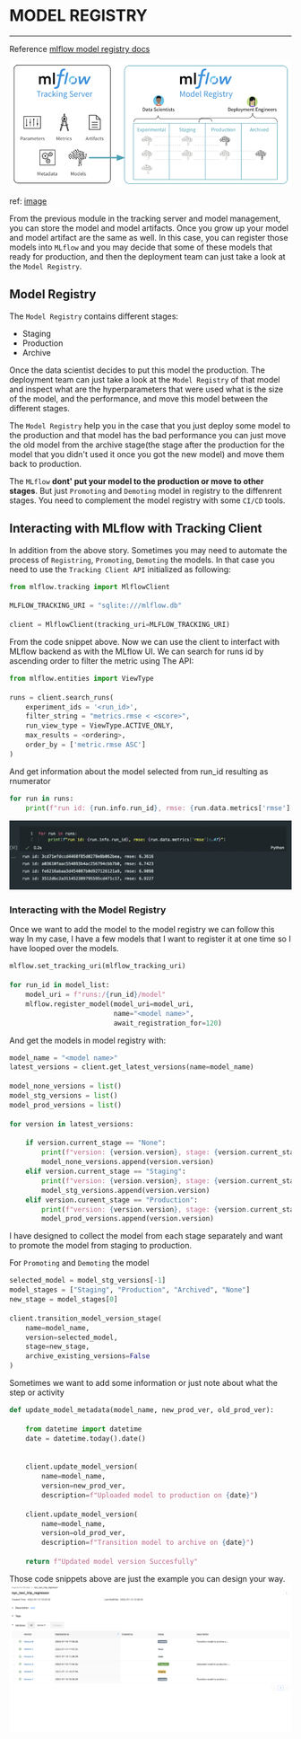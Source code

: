 # MODEL REGISTRY
---
Reference [mlflow model registry docs](https://www.mlflow.org/docs/latest/registry.html)

![Model registry](https://github.com/surawut-jirasaktavee/course-mlops-zoomcamp/blob/main/02-experiment-tracking/images/model-registry-new.png)

ref: [image](https://databricks.com/blog/2019/10/17/introducing-the-mlflow-model-registry.html)


From the previous module in the tracking server and model management, you can store the model and model artifacts. Once you grow up your model and model artifact are the same as well. In this case, you can register those models into `MLflow` and you may decide that some of these models that ready for production, and then the deployment team can just take a look at the `Model Registry`.

## Model Registry

The `Model Registry` contains different stages:
* Staging
* Production
* Archive

Once the data scientist decides to put this model the production. The deployment team can just take a look at the `Model Registry` of that model and inspect what are the hyperparameters that were used what is the size of the model, and the performance, and move this model between the different stages.

The `Model Registry` help you in the case that you just deploy some model to the production and that model has the bad performance you can just move the old model from the archive stage(the stage after the production for the model that you didn't used it once you got the new model) and move them back to production.

The `MLflow` **dont' put your model to the production or move to other stages**. But just `Promoting` and `Demoting` model in registry to the diffenrent stages. You need to complement the model registry with some `CI/CD` tools.

## Interacting with MLflow with Tracking Client

In addition from the above story. Sometimes you may need to automate the process of `Registring`, `Promoting`, `Demoting` the models. In that case you need to use the `Tracking Client API` initialized as following:

```Python
from mlflow.tracking import MlflowClient

MLFLOW_TRACKING_URI = "sqlite:///mlflow.db"

client = MlflowClient(tracking_uri=MLFLOW_TRACKING_URI)
```

From the code snippet above. Now we can use the client to interfact with MLflow backend as with the MLflow UI.
We can search for runs id by ascending order to filter the metric using The API:

```Python
from mlflow.entities import ViewType

runs = client.search_runs(
    experiment_ids = '<run_id>',
    filter_string = "metrics.rmse < <score>",
    run_view_type = ViewType.ACTIVE_ONLY,
    max_results = <ordering>,
    order_by = ['metric.rmse ASC']
)
```

And get information about the model selected from run_id resulting as rnumerator

```Python
for run in runs:
    print(f"run id: {run.info.run_id}, rmse: {run.data.metrics['rmse']:.4f}")
```
![Model information](https://github.com/surawut-jirasaktavee/course-mlops-zoomcamp/blob/main/02-experiment-tracking/images/order_by_run_id.png)

### Interacting with the Model Registry

Once we want to add the model to the model registry we can follow this way
In my case, I have a few models that I want to register it at one time so I have looped over the models.

```Python
mlflow.set_tracking_uri(mlflow_tracking_uri)

for run_id in model_list:
    model_uri = f"runs:/{run_id}/model"
    mlflow.register_model(model_uri=model_uri, 
                          name="<model name>",
                          await_registration_for=120)
```

And get the models in model registry with:

```Python
model_name = "<model name>"
latest_versions = client.get_latest_versions(name=model_name)

model_none_versions = list()
model_stg_versions = list()
model_prod_versions = list()

for version in latest_versions:
    
    if version.current_stage == "None":
        print(f"version: {version.version}, stage: {version.current_stage}")
        model_none_versions.append(version.version)
    elif version.current_stage == "Staging":
        print(f"version: {version.version}, stage: {version.current_stage}")
        model_stg_versions.append(version.version)
    elif version.cureent_stage == "Production":
        print(f"version: {version.version}, stage: {version.current_stage}")
        model_prod_versions.append(version.version)
```

I have designed to collect the model from each stage separately and want to promote the model from staging to production.

For `Promoting` and `Demoting` the model

```Python
selected_model = model_stg_versions[-1]
model_stages = ["Staging", "Production", "Archived", "None"]
new_stage = model_stages[0]

client.transition_model_version_stage(
    name=model_name,
    version=selected_model,
    stage=new_stage,
    archive_existing_versions=False
)
```

Sometimes we want to add some information or just note about what the step or activity

```Python
def update_model_metadata(model_name, new_prod_ver, old_prod_ver):
    
    from datetime import datetime
    date = datetime.today().date()
    
    
    client.update_model_version(
        name=model_name,
        version=new_prod_ver,
        description=f"Uploaded model to production on {date}")
    
    client.update_model_version(
        name=model_name,
        version=old_prod_ver,
        description=f"Transition model to archive on {date}")
    
    return f"Updated model version Succesfully"
```

Those code snippets above are just the example you can design your way.
![Promoting model from staging to production](https://github.com/surawut-jirasaktavee/course-mlops-zoomcamp/blob/main/02-experiment-tracking/images/promoting_model_prod.png)
